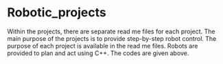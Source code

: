 # Robotic_projects
Within the projects, there are separate read me files for each project. The main purpose of the projects is to provide step-by-step robot control. The purpose of each project is available in the read me files.
Robots are provided to plan and act using C++. The codes are given above.

